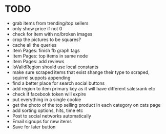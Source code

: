 TODO
====

- grab items from trending/top sellers
- only show price if not 0
- check for item with no/broken images
- crop the pictures to be squares?
- cache all the queries
- Item Pages: finish fb graph tags
- Item Pages: top items in same node
- Item Pages: add reviews
- IsValidRegion should use local constants
- make sure scraped items that exist shange their type to scraped, squirrel suppots appending
- find a better place for search social buttons
- add region to item primary key as it will have different salesrank etc
- check if facebook token will expire
- put everything in a single cookie
- get the photo of the top selling product in each category on cats page
- add sorting options, hits, time etc
- Post to social networks automatically
- Email signups for new items
- Save for later button
